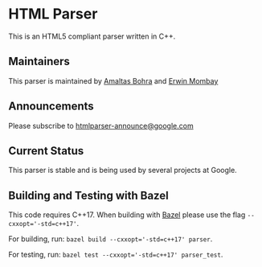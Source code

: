 # HTML Parser

This is an HTML5 compliant parser written in C++.

<!-- copybara:strip_begin -->
## Maintainers

This parser is maintained by [Amaltas Bohra](http://who/amaltas) and [Erwin Mombay](http://who/erwinm)

## Announcements

Please subscribe to [htmlparser-announce@google.com](https://groups.google.com/a/google.com/d/forum/htmlparser-announce)


## Current Status

This parser is stable and is being used by several projects at Google.

<!-- copybara:strip_end -->
## Building and Testing with Bazel

This code requires C++17. When building with [Bazel](https://bazel.build/)
please use the flag `--cxxopt='-std=c++17'`.

For building, run: `bazel build --cxxopt='-std=c++17' parser`.

For testing, run: `bazel test --cxxopt='-std=c++17' parser_test`.
